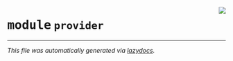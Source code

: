<!-- markdownlint-disable -->

<a href="../../th2_data_services/provider/__init__.py#L0"><img align="right" style="float:right;" src="https://img.shields.io/badge/-source-cccccc?style=flat-square"></a>

# <kbd>module</kbd> `provider`








---

_This file was automatically generated via [lazydocs](https://github.com/ml-tooling/lazydocs)._

